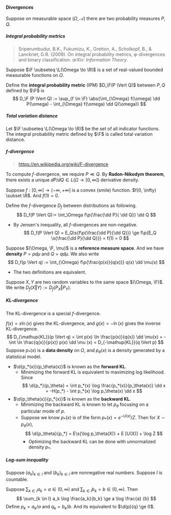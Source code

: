 #### Divergences

Suppose on measurable space $(\Omega, \mathcal A)$ there are two probability measures $P, Q$.

##### Integral probability metrics

> Sriperumbudur, B.K., Fukumizu, K., Gretton, A., Scholkopf, B., & Lanckriet, G.R. (2009). On integral probability metrics, φ-divergences and binary classification. *arXiv: Information Theory*.

Suppose $\F \subseteq \L(\Omega \to \R)$ is a set of real-valued bounded measurable functions on $\Omega$.

Define the **integral probability metric** (IPM) $D_\F(P \Vert Q)$ between $P, Q$ defined by $\F$ is
$$
D_\F (P \Vert Q) := \sup_{f \in \F} \abs{\int_{\Omega} f(\omega) \dd P(\omega) - \int_{\Omega} f(\omega) \dd Q(\omega)}
$$

##### Total variation distance

Let $\F \subseteq \L(\Omega \to \R)$ be the set of all indicator functions. The integral probability metric defined by $\F$ is called total variation distance.

##### f-divergence

> https://en.wikipedia.org/wiki/F-divergence

To compute $f$-divergence, we require $P \ll Q$. By **Radon-Nikodym theorem**, there exists a unique $\dd P / \dd Q \in L(\Omega \to [0, \infty])$ derivative density.

Suppose $f: [0, \infty] \to (-\infty, +\infty]$ is a convex (smile) function. $f(0, \infty) \subset \R$. And $f(1) = 0$.

Define the $f$-divergence $D_f$ between distributions as following.
$$
D_f(P \Vert Q):= \int_\Omega f\p{\frac{\dd P}{ \dd Q}} \dd Q
$$

- By Jensen's inequality, all $f$-divergences are non-negative.
  $$
  D_f(P \Vert Q) = E_Q\s{f\p{\frac{\dd P}{\dd Q}}} \ge  f\p{E_Q \s{\frac{\dd P}{\dd Q}}} = f(1) = 0
  $$

Suppose $(\Omega, \F, \mu)$ is a **reference measure space**. And we have **density** $P = p \dd \mu$ and $Q = q \dd \mu$. We also write
$$
D_f(p \Vert q) := \int_{\Omega} f\p{\frac{p(x)}{q(x)}} q(x) \dd \mu(x)
$$

- The two definitions are equivalent.

Suppose $X, Y$ are two random variables to the same space $(\Omega, \F)$. We write $D_f(X \Vert Y) := D_f(P_X \Vert P_Y)$.

##### KL-divergence

The KL-divergence is a special $f$-divergence.

$f(x) = x\ln (x)$ gives the KL-divergence, and $g(x) = -\ln(x)$ gives the inverse KL-divergence.
$$
D_{\mathup{KL}}(p \Vert q) = \int p(x) \ln \frac{p(x)}{q(x)} \dd \mu(x) = - \int \ln \frac{q(x)}{p(x)} p(x) \dd \mu (x) = D_{-\mathup{KL}}(q \Vert p)
$$
Suppose $p_*(x)$ is a **data density** on $\Omega$, and $p_\theta(x)$ is a density generated by a statistical model.

- $\d{p_*(x)}{p_\theta(x)}$ is known as the **forward KL**.
  - Minimizing the forward KL is equivalent to maximizing log likelihood. Since
  $$
  \d{p_*}{p_\theta} = \int p_*(x) \log \frac{p_*(x)}{p_\theta(x)} \dd x = -H(p_*) - \int p_*(x) \log p_\theta(x) \dd x
  $$
- $\d{p_\theta(x)}{p_*(x)}$ is known as the **backward KL**.
  - Minimizing the backward KL is known to let $p_\theta$ focusing on a particular mode of $p$.
  - Suppose we know $p_*(x)$ is of the form $p_*(x) = e^{-U(x)} / Z$. Then for $X \sim p_\theta(x)$,
  $$
  \d{p_\theta}{p_*} = E\s{\log p_\theta(X)} + E [U(X)] + \log Z
  $$
    - Optimizing the backward KL can be done with unnormalized density $p_*$.

##### Log-sum inequality

Suppose $(a_k)_{k \in I}$ and $(b_k)_{k \in I}$ are nonnegative real numbers. Suppose $I$ is countable.

Suppose $\sum_{k \in I} a_k = a \in (0, \infty)$ and $\sum_{k \in I} b_k = b \in (0, \infty)$. Then
$$
\sum_{k \in I} a_k \log \frac{a_k}{b_k} \ge a \log \frac{a} {b}
$$
Define $p_k = a_k / a$ and $q_k = b_k / b$. And its equivalent to $\d{p}{q} \ge 0$.


